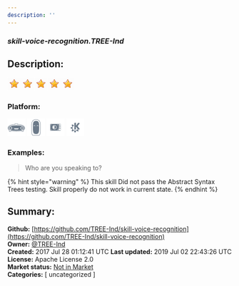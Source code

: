 ```yaml
---
description: ''
---
```


### _skill-voice-recognition.TREE-Ind_  
## Description:  
  
  
![](../.gitbook/assets/star.png)![](../.gitbook/assets/star.png)![](../.gitbook/assets/star.png)![](../.gitbook/assets/star.png)![](../.gitbook/assets/star.png)  
  
### Platform:  
 ![Mark I](../.gitbook/assets/mark-1-icon.png)  ![Mark II](../.gitbook/assets/mark-2-icon.png)  ![Picroft](../.gitbook/assets/picroft-icon.png)  ![plasmoid](../.gitbook/assets/kde.png)   
### Examples:  
> Who are you speaking to?  
  
{% hint style="warning" %}
This skill Did not pass the Abstract Syntax Trees testing. Skill properly do not work in current state.
{% endhint %}
  
## Summary:  
**Github:** [https://github.com/TREE-Ind/skill-voice-recognition](https://github.com/TREE-Ind/skill-voice-recognition)  
**Owner:** [@TREE-Ind](https://github.com/TREE-Ind)  
**Created:** 2017 Jul 28 01:12:41 UTC  **Last updated:** 2019 Jul 02 22:43:26 UTC  
**License:** Apache License 2.0  
**Market status:** [Not in Market](https://market.mycroft.ai/skill/)  
**Categories:** [ uncategorized ]   
